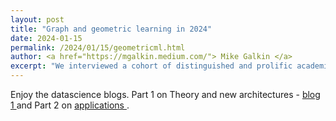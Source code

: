 ```yaml
---
layout: post
title: "Graph and geometric learning in 2024"
date: 2024-01-15
permalink: /2024/01/15/geometricml.html
author: <a href="https://mgalkin.medium.com/"> Mike Galkin </a>
excerpt: "We interviewed a cohort of distinguished and prolific academic and industrial experts in an attempt to summarise the highlights of the past year and predict what is in store for 2024. Past 2023 was so ripe with results that we had to break this post into two parts. This is Part I focusing on theory & new architectures, see also Part II on applications.... "  
---
```



Enjoy the datascience blogs. Part 1 on Theory and new architectures - <a href=""> blog 1 </a> and Part 2 on <a href="https://towardsdatascience.com/graph-geometric-ml-in-2024-where-we-are-and-whats-next-part-ii-applications-1ed786f7bf63"> applications </a>. 
